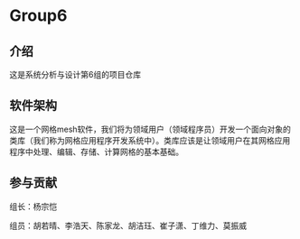 # Group6

## 介绍

这是系统分析与设计第6组的项目仓库

## 软件架构

这是一个网格mesh软件，我们将为领域用户（领域程序员）开发一个面向对象的类库（我们称为网格应用程序开发系统中）。类库应该是让领域用户在其网格应用程序中处理、编辑、存储、计算网格的基本基础。

## 参与贡献

组长：杨宗恺

组员：胡若晴、李浩天、陈家龙、胡洁珏、崔子潇、丁维力、莫振威